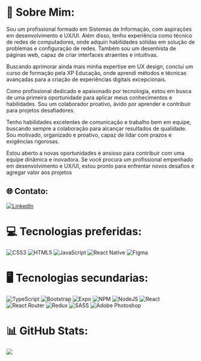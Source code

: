 # 💫 Sobre Mim:
Sou um profissional formado em Sistemas de Informação, com aspirações em desenvolvimento e UX/UI. Além disso, tenho experiência como técnico de redes de computadores, onde adquiri habilidades sólidas em solução de problemas e configuração de redes. Também sou um desenhista de páginas web, capaz de criar interfaces atraentes e intuitivas.

Buscando aprimorar ainda mais minha expertise em UX design, concluí um curso de formação pela XP Educação, onde aprendi métodos e técnicas avançadas para a criação de experiências digitais excepcionais.

Como profissional dedicado e apaixonado por tecnologia, estou em busca de uma primeira oportunidade para aplicar meus conhecimentos e habilidades. Sou um colaborador proativo, ávido por aprender e contribuir para projetos desafiadores.

Tenho habilidades excelentes de comunicação e trabalho bem em equipe, buscando sempre a colaboração para alcançar resultados de qualidade. Sou motivado, organizado e proativo, capaz de lidar com prazos e exigências rigorosas.

Estou aberto a novas oportunidades e ansioso para contribuir com uma equipe dinâmica e inovadora. Se você procura um profissional empenhado em desenvolvimento e UX/UI, estou pronto para enfrentar novos desafios e agregar valor aos projetos

## 🌐 Contato:
[![LinkedIn](https://img.shields.io/badge/LinkedIn-%230077B5.svg?logo=linkedin&logoColor=white)](https://linkedin.com/in/https://www.linkedin.com/in/wallace-santos-925a75106/) 


# 💻 Tecnologias preferidas:
![CSS3](https://img.shields.io/badge/css3-%231572B6.svg?style=for-the-badge&logo=css3&logoColor=white) ![HTML5](https://img.shields.io/badge/html5-%23E34F26.svg?style=for-the-badge&logo=html5&logoColor=white) ![JavaScript](https://img.shields.io/badge/javascript-%23323330.svg?style=for-the-badge&logo=javascript&logoColor=%23F7DF1E) ![React Native](https://img.shields.io/badge/react_native-%2320232a.svg?style=for-the-badge&logo=react&logoColor=%2361DAFB)  ![Figma](https://img.shields.io/badge/figma-%23F24E1E.svg?style=for-the-badge&logo=figma&logoColor=white)


# 🖥 Tecnologias secundarias:
![TypeScript](https://img.shields.io/badge/typescript-%23007ACC.svg?style=for-the-badge&logo=typescript&logoColor=white) ![Bootstrap](https://img.shields.io/badge/bootstrap-%23563D7C.svg?style=for-the-badge&logo=bootstrap&logoColor=white) ![Expo](https://img.shields.io/badge/expo-1C1E24?style=for-the-badge&logo=expo&logoColor=#D04A37) ![NPM](https://img.shields.io/badge/NPM-%23000000.svg?style=for-the-badge&logo=npm&logoColor=white) ![NodeJS](https://img.shields.io/badge/node.js-6DA55F?style=for-the-badge&logo=node.js&logoColor=white) ![React](https://img.shields.io/badge/react-%2320232a.svg?style=for-the-badge&logo=react&logoColor=%2361DAFB) ![React Router](https://img.shields.io/badge/React_Router-CA4245?style=for-the-badge&logo=react-router&logoColor=white) ![Redux](https://img.shields.io/badge/redux-%23593d88.svg?style=for-the-badge&logo=redux&logoColor=white) ![SASS](https://img.shields.io/badge/SASS-hotpink.svg?style=for-the-badge&logo=SASS&logoColor=white) ![Adobe Photoshop](https://img.shields.io/badge/adobephotoshop-%2331A8FF.svg?style=for-the-badge&logo=adobephotoshop&logoColor=white) 	


# 📊 GitHub Stats:
![](https://github-readme-stats.vercel.app/api/top-langs/?username=Wally179&theme=monokai&hide_border=false&include_all_commits=true&count_private=true&layout=compact)

